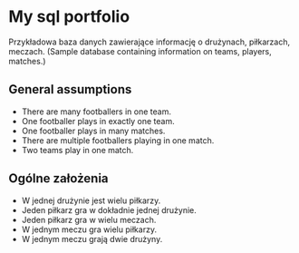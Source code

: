 # My sql portfolio
Przykładowa baza danych zawierające informację o drużynach, piłkarzach, meczach. 
(Sample database containing information on teams, players, matches.)

## General assumptions
* There are many footballers in one team.
* One footballer plays in exactly one team.
* One footballer plays in many matches.
* There are multiple footballers playing in one match.
* Two teams play in one match.
## Ogólne założenia 
* W jednej drużynie jest wielu piłkarzy. 
* Jeden piłkarz gra w dokładnie jednej drużynie. 
* Jeden piłkarz gra w wielu meczach. 
* W jednym meczu gra wielu piłkarzy. 
* W jednym meczu grają dwie drużyny. 

